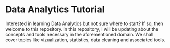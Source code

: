 # Data Analytics Tutorial
Interested in learning Data Analytics but not sure where to start? If so, then welcome to this repository. In this repository, I will be updating about the concepts and tools necessary in the aforementioned domain. We shall cover topics like vizualization, statistics, data cleaning and associated tools.
